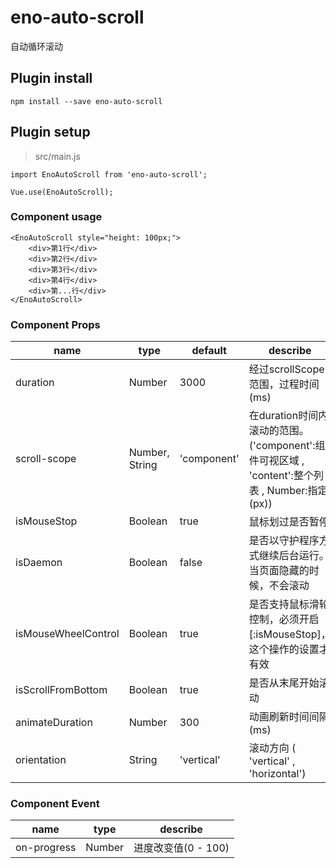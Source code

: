 # eno-auto-scroll

自动循环滚动

## Plugin install
```
npm install --save eno-auto-scroll
```

## Plugin setup
> src/main.js

```
import EnoAutoScroll from 'eno-auto-scroll';

Vue.use(EnoAutoScroll);
```

### Component usage
```
<EnoAutoScroll style="height: 100px;">
    <div>第1行</div>
    <div>第2行</div>
    <div>第3行</div>
    <div>第4行</div>
    <div>第...行</div>
</EnoAutoScroll>
```

### Component Props

| name | type | default | describe |
| --- | --- |--- | --- |
| duration | Number | 3000 | 经过scrollScope范围，过程时间(ms) |
| scroll-scope | Number, String | 'component' | 在duration时间内滚动的范围。('component':组件可视区域 , 'content':整个列表 , Number:指定(px)) |
| isMouseStop | Boolean | true | 鼠标划过是否暂停 |
| isDaemon | Boolean | false | 是否以守护程序方式继续后台运行。当页面隐藏的时候，不会滚动 |
| isMouseWheelControl | Boolean | true | 是否支持鼠标滑轮控制，必须开启[:isMouseStop]，这个操作的设置才有效 |
| isScrollFromBottom | Boolean | true | 是否从末尾开始滚动 |
| animateDuration | Number | 300 | 动画刷新时间间隔(ms) |
| orientation | String | 'vertical' |  滚动方向 ( 'vertical' , 'horizontal') |


### Component Event
| name | type | describe |
| --- | --- |--- |
| on-progress | Number | 进度改变值(0 - 100) |
